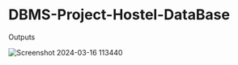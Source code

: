 # DBMS-Project-Hostel-DataBase

Outputs

![Screenshot 2024-03-16 113440](https://github.com/user-attachments/assets/0ecf3c44-1979-4521-9df3-727951936b27)
